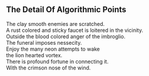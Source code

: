 The Detail Of Algorithmic Points
--------------------------------
The clay smooth enemies are scratched.  
A rust colored and sticky faucet is loitered in the vicinity.  
Outside the blood colored anger of the imbroglio.  
The funeral imposes nessecity.  
Enjoy the many neon attempts to wake  
the lion hearted vortex.  
There is profound fortune in connecting it.  
With the crimson nose of the wind.  
